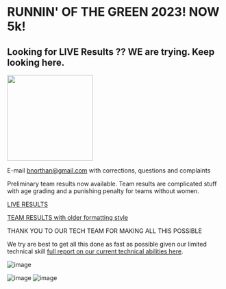 # RUNNIN' OF THE GREEN 2023! NOW 5k!

## Looking for LIVE Results ??  WE are trying.  Keep looking here.  
<img src="https://user-images.githubusercontent.com/4366342/225788150-0e50f837-88b2-47c9-8c37-59d693b4150c.png" width="200">

E-mail bnorthan@gmail.com with corrections, questions and complaints

Preliminary team results now available.  Team results are complicated stuff with age grading and a punishing penalty for teams without women.  

[LIVE RESULTS](results2023.md)  

[TEAM RESULTS with older formatting style](notebooks/teams2023.html)

THANK YOU TO OUR TECH TEAM FOR MAKING ALL THIS POSSIBLE  

We try are best to get all this done as fast as possible given our limited technical skill [full report on our current technical abilities here](technical.md).    

![image](https://user-images.githubusercontent.com/4366342/225789024-ee3958ec-65e0-439c-89ec-48c24594b5ad.png)


![image](https://user-images.githubusercontent.com/4366342/225787289-812b64d3-66ff-4dc2-8306-0c54b603f68d.png)  ![image](https://user-images.githubusercontent.com/4366342/225787632-ad063e5b-110f-4534-b181-75db3924d4d7.png)

